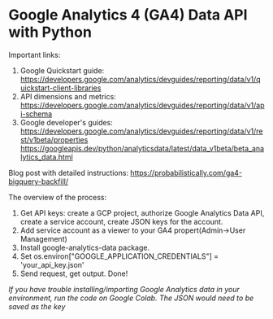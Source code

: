 # Google Analytics 4 (GA4) Data API with Python

Important links:
1. Google Quickstart guide: https://developers.google.com/analytics/devguides/reporting/data/v1/quickstart-client-libraries
2. API dimensions and metrics: https://developers.google.com/analytics/devguides/reporting/data/v1/api-schema
3. Google developer's guides: https://developers.google.com/analytics/devguides/reporting/data/v1/rest/v1beta/properties
https://googleapis.dev/python/analyticsdata/latest/data_v1beta/beta_analytics_data.html

Blog post with detailed instructions: https://probabilistically.com/ga4-bigquery-backfill/

The overview of the process:
1. Get API keys: create a GCP project, authorize Google Analytics Data API, create a service account, create JSON keys for the account.
2. Add service account as a viewer to your GA4 propert(Admin->User Management) 
3. Install google-analytics-data package. 
4. Set os.environ["GOOGLE_APPLICATION_CREDENTIALS"] = 'your_api_key.json'
5. Send request, get output. Done!

*If you have trouble installing/importing Google Analytics data in your environment, run the code on Google Colab. The JSON would need to be saved as the key*
